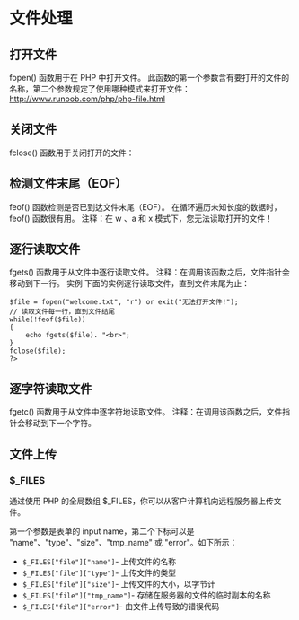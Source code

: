 # 文件处理

## 打开文件

fopen() 函数用于在 PHP 中打开文件。
此函数的第一个参数含有要打开的文件的名称，第二个参数规定了使用哪种模式来打开文件：
http://www.runoob.com/php/php-file.html

## 关闭文件

fclose() 函数用于关闭打开的文件：

## 检测文件末尾（EOF）

feof() 函数检测是否已到达文件末尾（EOF）。
在循环遍历未知长度的数据时，feof() 函数很有用。
注释：在 w 、a 和 x 模式下，您无法读取打开的文件！

## 逐行读取文件

fgets()
函数用于从文件中逐行读取文件。
注释：在调用该函数之后，文件指针会移动到下一行。
实例
下面的实例逐行读取文件，直到文件末尾为止：

```<?php
$file = fopen("welcome.txt", "r") or exit("无法打开文件!");
// 读取文件每一行，直到文件结尾
while(!feof($file))
{
    echo fgets($file). "<br>";
}
fclose($file);
?>
```

## 逐字符读取文件

fgetc() 函数用于从文件中逐字符地读取文件。
注释：在调用该函数之后，文件指针会移动到下一个字符。

## 文件上传

### $\_FILES

通过使用 PHP 的全局数组 $\_FILES，你可以从客户计算机向远程服务器上传文件。

第一个参数是表单的 input name，第二个下标可以是 "name"、"type"、"size"、"tmp_name" 或 "error"。如下所示：

- `$_FILES["file"]["name"]`- 上传文件的名称
- `$_FILES["file"]["type"]`- 上传文件的类型
- `$_FILES["file"]["size"]`- 上传文件的大小，以字节计
- `$_FILES["file"]["tmp_name"]`- 存储在服务器的文件的临时副本的名称
- `$_FILES["file"]["error"]`- 由文件上传导致的错误代码
